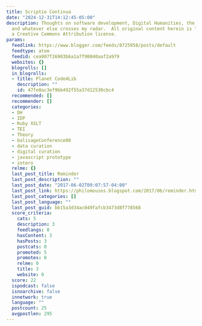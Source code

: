 ```yaml
---
title: Scriptio Continua
date: "2024-12-31T14:12:45-05:00"
description: Thoughts on software development, Digital Humanities, the ancient world,
  and whatever else crosses my radar.  All original content herein is licensed under
  a Creative Commons Attribution license.
params:
  feedlink: https://www.blogger.com/feeds/8725958/posts/default
  feedtype: atom
  feedid: cea907f26903b6a1a7f98040aaf2a979
  websites: {}
  blogrolls: []
  in_blogrolls:
  - title: Planet Code4Lib
    description: ""
    id: 47fe0ac3ef9bb492f55a37d12530cbc4
  recommended: []
  recommender: []
  categories:
  - DH
  - IDP
  - Ruby XSLT
  - TEI
  - Theory
  - balisageConference08
  - data curation
  - digital curation
  - javascript prototype
  - zotero
  relme: {}
  last_post_title: Reminder
  last_post_description: ""
  last_post_date: "2017-06-02T09:07:57-04:00"
  last_post_link: https://philomousos.blogspot.com/2017/06/reminder.html
  last_post_categories: []
  last_post_language: ""
  last_post_guid: bb15a3d34ac049fafcb3473d8f778568
  score_criteria:
    cats: 5
    description: 3
    feedlangs: 0
    hasContent: 3
    hasPosts: 3
    postcats: 0
    promoted: 5
    promotes: 0
    relme: 0
    title: 3
    website: 0
  score: 22
  ispodcast: false
  isnoarchive: false
  innetwork: true
  language: ""
  postcount: 25
  avgpostlen: 295
---
```

